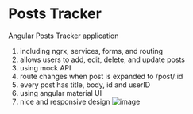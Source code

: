 # Posts Tracker

Angular Posts Tracker application 

1. including ngrx, services, forms, and routing
2. allows users to add, edit, delete, and update posts
3. using mock API
4. route changes when post is expanded to /post/:id
5. every post has title, body, id and userID
6. using angular material UI
7. nice and responsive design
![image](https://github.com/mayabineth/posts-ex/assets/57454459/8a0fcb57-ec85-4c54-9bee-a1a44c7390bd)
